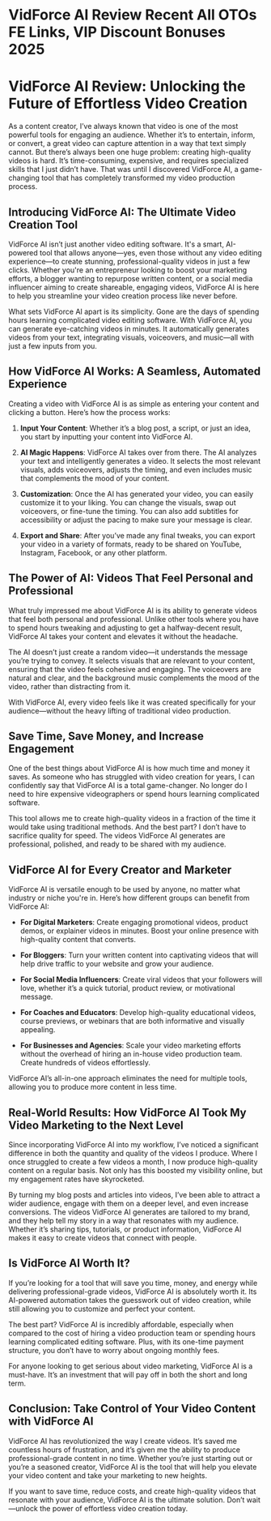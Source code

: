 # VidForce AI Review Recent All OTOs FE Links, VIP Discount Bonuses 2025
<h1 class="" data-start="240" data-end="311">VidForce AI Review: Unlocking the Future of Effortless Video Creation</h1>
<p class="" data-start="313" data-end="832">As a content creator, I’ve always known that video is one of the most powerful tools for engaging an audience. Whether it’s to entertain, inform, or convert, a great video can capture attention in a way that text simply cannot. But there’s always been one huge problem: creating high-quality videos is hard. It’s time-consuming, expensive, and requires specialized skills that I just didn’t have. That was until I discovered VidForce AI, a game-changing tool that has completely transformed my video production process.</p>

<h2 class="" data-start="834" data-end="894">Introducing VidForce AI: The Ultimate Video Creation Tool</h2>
<p class="" data-start="896" data-end="1406">VidForce AI isn’t just another video editing software. It's a smart, AI-powered tool that allows anyone—yes, even those without any video editing experience—to create stunning, professional-quality videos in just a few clicks. Whether you're an entrepreneur looking to boost your marketing efforts, a blogger wanting to repurpose written content, or a social media influencer aiming to create shareable, engaging videos, VidForce AI is here to help you streamline your video creation process like never before.</p>
<p class="" data-start="1408" data-end="1732">What sets VidForce AI apart is its simplicity. Gone are the days of spending hours learning complicated video editing software. With VidForce AI, you can generate eye-catching videos in minutes. It automatically generates videos from your text, integrating visuals, voiceovers, and music—all with just a few inputs from you.</p>

<h2 class="" data-start="1734" data-end="1792">How VidForce AI Works: A Seamless, Automated Experience</h2>
<p class="" data-start="1794" data-end="1918">Creating a video with VidForce AI is as simple as entering your content and clicking a button. Here’s how the process works:</p>

<ol data-start="1920" data-end="2785">
 	<li class="" data-start="1920" data-end="2053">
<p class="" data-start="1923" data-end="2053"><strong data-start="1923" data-end="1945">Input Your Content</strong>: Whether it’s a blog post, a script, or just an idea, you start by inputting your content into VidForce AI.</p>
</li>
 	<li class="" data-start="2054" data-end="2318">
<p class="" data-start="2057" data-end="2318"><strong data-start="2057" data-end="2077">AI Magic Happens</strong>: VidForce AI takes over from there. The AI analyzes your text and intelligently generates a video. It selects the most relevant visuals, adds voiceovers, adjusts the timing, and even includes music that complements the mood of your content.</p>
</li>
 	<li class="" data-start="2319" data-end="2598">
<p class="" data-start="2322" data-end="2598"><strong data-start="2322" data-end="2339">Customization</strong>: Once the AI has generated your video, you can easily customize it to your liking. You can change the visuals, swap out voiceovers, or fine-tune the timing. You can also add subtitles for accessibility or adjust the pacing to make sure your message is clear.</p>
</li>
 	<li class="" data-start="2599" data-end="2785">
<p class="" data-start="2602" data-end="2785"><strong data-start="2602" data-end="2622">Export and Share</strong>: After you’ve made any final tweaks, you can export your video in a variety of formats, ready to be shared on YouTube, Instagram, Facebook, or any other platform.</p>
</li>
</ol>
<h2 class="" data-start="2787" data-end="2849">The Power of AI: Videos That Feel Personal and Professional</h2>
<p class="" data-start="2851" data-end="3141">What truly impressed me about VidForce AI is its ability to generate videos that feel both personal and professional. Unlike other tools where you have to spend hours tweaking and adjusting to get a halfway-decent result, VidForce AI takes your content and elevates it without the headache.</p>
<p class="" data-start="3143" data-end="3474">The AI doesn’t just create a random video—it understands the message you’re trying to convey. It selects visuals that are relevant to your content, ensuring that the video feels cohesive and engaging. The voiceovers are natural and clear, and the background music complements the mood of the video, rather than distracting from it.</p>
<p class="" data-start="3476" data-end="3621">With VidForce AI, every video feels like it was created specifically for your audience—without the heavy lifting of traditional video production.</p>

<h2 class="" data-start="3623" data-end="3672">Save Time, Save Money, and Increase Engagement</h2>
<p class="" data-start="3674" data-end="3973">One of the best things about VidForce AI is how much time and money it saves. As someone who has struggled with video creation for years, I can confidently say that VidForce AI is a total game-changer. No longer do I need to hire expensive videographers or spend hours learning complicated software.</p>
<p class="" data-start="3975" data-end="4257">This tool allows me to create high-quality videos in a fraction of the time it would take using traditional methods. And the best part? I don’t have to sacrifice quality for speed. The videos VidForce AI generates are professional, polished, and ready to be shared with my audience.</p>

<h2 class="" data-start="4259" data-end="4304">VidForce AI for Every Creator and Marketer</h2>
<p class="" data-start="4306" data-end="4461">VidForce AI is versatile enough to be used by anyone, no matter what industry or niche you're in. Here’s how different groups can benefit from VidForce AI:</p>

<ul data-start="4463" data-end="5269">
 	<li class="" data-start="4463" data-end="4642">
<p class="" data-start="4465" data-end="4642"><strong data-start="4465" data-end="4490">For Digital Marketers</strong>: Create engaging promotional videos, product demos, or explainer videos in minutes. Boost your online presence with high-quality content that converts.</p>
</li>
 	<li class="" data-start="4643" data-end="4781">
<p class="" data-start="4645" data-end="4781"><strong data-start="4645" data-end="4661">For Bloggers</strong>: Turn your written content into captivating videos that will help drive traffic to your website and grow your audience.</p>
</li>
 	<li class="" data-start="4782" data-end="4940">
<p class="" data-start="4784" data-end="4940"><strong data-start="4784" data-end="4816">For Social Media Influencers</strong>: Create viral videos that your followers will love, whether it’s a quick tutorial, product review, or motivational message.</p>
</li>
 	<li class="" data-start="4941" data-end="5093">
<p class="" data-start="4943" data-end="5093"><strong data-start="4943" data-end="4972">For Coaches and Educators</strong>: Develop high-quality educational videos, course previews, or webinars that are both informative and visually appealing.</p>
</li>
 	<li class="" data-start="5094" data-end="5269">
<p class="" data-start="5096" data-end="5269"><strong data-start="5096" data-end="5127">For Businesses and Agencies</strong>: Scale your video marketing efforts without the overhead of hiring an in-house video production team. Create hundreds of videos effortlessly.</p>
</li>
</ul>
<p class="" data-start="5271" data-end="5395">VidForce AI’s all-in-one approach eliminates the need for multiple tools, allowing you to produce more content in less time.</p>

<h2 class="" data-start="5397" data-end="5477">Real-World Results: How VidForce AI Took My Video Marketing to the Next Level</h2>
<p class="" data-start="5479" data-end="5824">Since incorporating VidForce AI into my workflow, I’ve noticed a significant difference in both the quantity and quality of the videos I produce. Where I once struggled to create a few videos a month, I now produce high-quality content on a regular basis. Not only has this boosted my visibility online, but my engagement rates have skyrocketed.</p>
<p class="" data-start="5826" data-end="6247">By turning my blog posts and articles into videos, I’ve been able to attract a wider audience, engage with them on a deeper level, and even increase conversions. The videos VidForce AI generates are tailored to my brand, and they help tell my story in a way that resonates with my audience. Whether it’s sharing tips, tutorials, or product information, VidForce AI makes it easy to create videos that connect with people.</p>

<h2 class="" data-start="6249" data-end="6276">Is VidForce AI Worth It?</h2>
<p class="" data-start="6278" data-end="6562">If you’re looking for a tool that will save you time, money, and energy while delivering professional-grade videos, VidForce AI is absolutely worth it. Its AI-powered automation takes the guesswork out of video creation, while still allowing you to customize and perfect your content.</p>
<p class="" data-start="6564" data-end="6839">The best part? VidForce AI is incredibly affordable, especially when compared to the cost of hiring a video production team or spending hours learning complicated editing software. Plus, with its one-time payment structure, you don’t have to worry about ongoing monthly fees.</p>
<p class="" data-start="6841" data-end="6995">For anyone looking to get serious about video marketing, VidForce AI is a must-have. It’s an investment that will pay off in both the short and long term.</p>

<h2 class="" data-start="6997" data-end="7063">Conclusion: Take Control of Your Video Content with VidForce AI</h2>
<p class="" data-start="7065" data-end="7419">VidForce AI has revolutionized the way I create videos. It’s saved me countless hours of frustration, and it’s given me the ability to produce professional-grade content in no time. Whether you’re just starting out or you’re a seasoned creator, VidForce AI is the tool that will help you elevate your video content and take your marketing to new heights.</p>
<p class="" data-start="7421" data-end="7627">If you want to save time, reduce costs, and create high-quality videos that resonate with your audience, VidForce AI is the ultimate solution. Don’t wait—unlock the power of effortless video creation today.</p>
